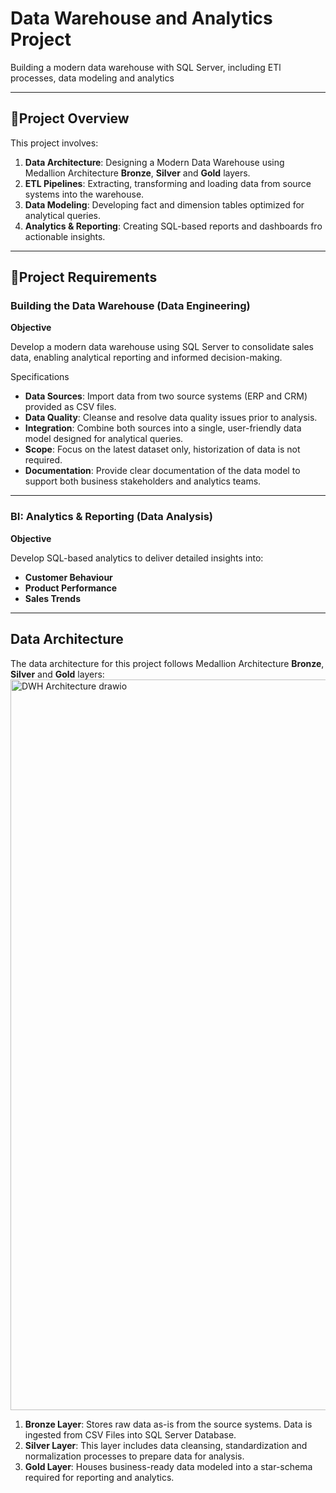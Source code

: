 # **Data Warehouse and Analytics Project**
Building a modern data warehouse with SQL Server, including ETl processes, data modeling and analytics

------------------------------------------------------------------------------------------------------------------------------------------

## 📖**Project Overview**
This project involves:
  1. **Data Architecture**: Designing a Modern Data Warehouse using Medallion Architecture **Bronze**, **Silver** and **Gold** layers.
  2. **ETL Pipelines**: Extracting, transforming and loading data from source systems into the warehouse.
  3. **Data Modeling**: Developing fact and dimension tables optimized for analytical queries.
  4. **Analytics & Reporting**: Creating SQL-based reports and dashboards fro actionable insights.

--------------------------------------------------------------------------------------------------------------------------------------------

## 🚀**Project Requirements**
### **Building the Data Warehouse (Data Engineering)**

**Objective**

Develop a modern data warehouse using SQL Server to consolidate sales data, enabling analytical reporting and informed decision-making.

Specifications
  - **Data Sources**: Import data from two source systems (ERP and CRM) provided as CSV files.
  - **Data Quality**: Cleanse and resolve data quality issues prior to analysis.
  - **Integration**: Combine both sources into a single, user-friendly data model designed for analytical queries.
  - **Scope**: Focus on the latest dataset only, historization of data is not required.
  - **Documentation**: Provide clear documentation of the data model to support both business stakeholders and analytics teams.

--------------------------------------------------------------------------------------------------------------------------------------------------

### **BI: Analytics & Reporting (Data Analysis)**
**Objective**

Develop SQL-based analytics to deliver detailed insights into:
  - **Customer Behaviour**
  - **Product Performance**
  - **Sales Trends**

-----------------------------------------------------------------------------------------------------------------------------------------------------


## **Data Architecture**
The data architecture for this project follows Medallion Architecture **Bronze**, **Silver** and **Gold** layers:
<img width="1654" height="1169" alt="DWH Architecture drawio" src="https://github.com/user-attachments/assets/07549383-fe04-48d8-86b6-0ba5e0612995" />
1. **Bronze Layer**: Stores raw data as-is from the source systems. Data is ingested from CSV Files into SQL Server Database.
2. **Silver Layer**: This layer includes data cleansing, standardization and normalization processes to prepare data for analysis.
3. **Gold Layer**: Houses business-ready data modeled into a star-schema required for reporting and analytics.

     
